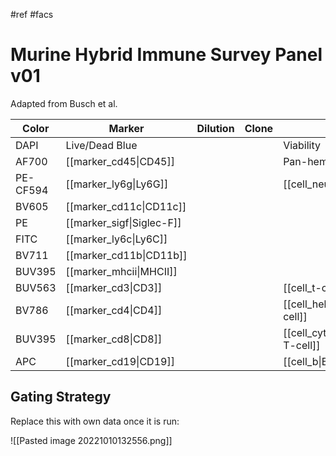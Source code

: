 #ref #facs

# Murine Hybrid Immune Survey Panel v01

Adapted from Busch et al.

| Color       | Marker                        | Dilution | Clone | Purpose                                | FMO |
| ----------- | ----------------------------- | -------- | ----- | -------------------------------------- | --- |
| DAPI        | Live/Dead Blue                |          |       | Viability                              |     |
| AF700       | [[marker_cd45\|CD45]]         |          |       | Pan-hematopoietic                       | X   |
| PE-CF594    | [[marker_ly6g\|Ly6G]]     |          |       | [[cell_neutrophil\|Neutrophil]]        |     |
| BV605       | [[marker_cd11c\|CD11c]]   |          |       |                                        |     |
| PE          | [[marker_sigf\|Siglec-F]] |          |       |                                        |     |
| FITC        | [[marker_ly6c\|Ly6C]]     |          |       |                                        |     |
| BV711       | [[marker_cd11b\|CD11b]]       |          |       |                                        |     |
| BUV395      | [[marker_mhcii\|MHCII]]   |          |       |                                        | X   |
| BUV563      | [[marker_cd3\|CD3]]       |          |       | [[cell_t-cell\|T-cell]]                |     |
| BV786       | [[marker_cd4\|CD4]]           |          |       | [[cell_helper-t\|Helper T-cell]]       |     |
| BUV395 | [[marker_cd8\|CD8]]           |          |       | [[cell_cytotoxic-t\|Cytotoxic T-cell]] |     |
| APC         | [[marker_cd19\|CD19]]     |          |       | [[cell_b\|B-cell]]                                 |     |

## Gating Strategy
Replace this with own data once it is run:

![[Pasted image 20221010132556.png]]